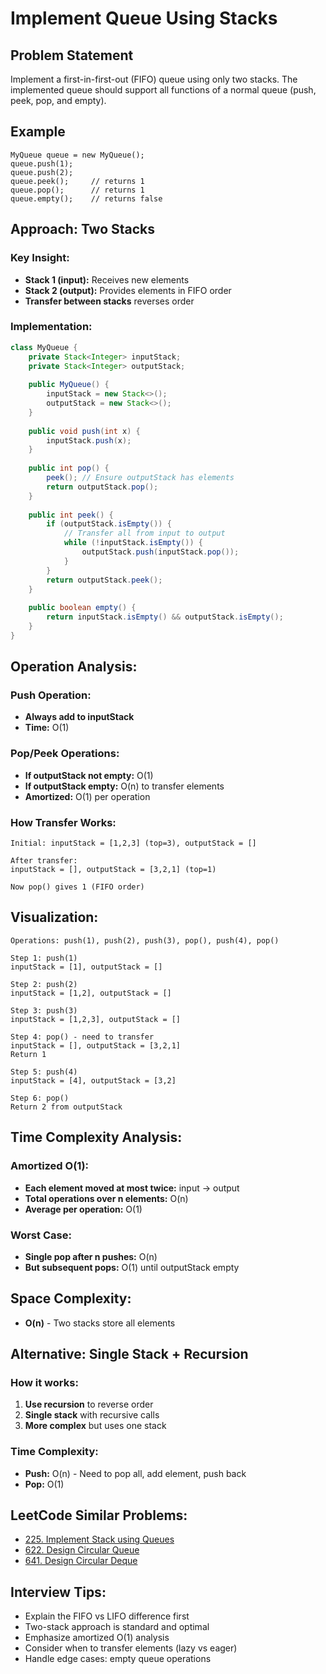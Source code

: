 # Implement Queue Using Stacks

## Problem Statement
Implement a first-in-first-out (FIFO) queue using only two stacks. The implemented queue should support all functions of a normal queue (push, peek, pop, and empty).

## Example
```
MyQueue queue = new MyQueue();
queue.push(1);
queue.push(2);
queue.peek();     // returns 1
queue.pop();      // returns 1
queue.empty();    // returns false
```

## Approach: Two Stacks

### Key Insight:
- **Stack 1 (input):** Receives new elements
- **Stack 2 (output):** Provides elements in FIFO order
- **Transfer between stacks** reverses order

### Implementation:
```java
class MyQueue {
    private Stack<Integer> inputStack;
    private Stack<Integer> outputStack;
    
    public MyQueue() {
        inputStack = new Stack<>();
        outputStack = new Stack<>();
    }
    
    public void push(int x) {
        inputStack.push(x);
    }
    
    public int pop() {
        peek(); // Ensure outputStack has elements
        return outputStack.pop();
    }
    
    public int peek() {
        if (outputStack.isEmpty()) {
            // Transfer all from input to output
            while (!inputStack.isEmpty()) {
                outputStack.push(inputStack.pop());
            }
        }
        return outputStack.peek();
    }
    
    public boolean empty() {
        return inputStack.isEmpty() && outputStack.isEmpty();
    }
}
```

## Operation Analysis:

### Push Operation:
- **Always add to inputStack**
- **Time:** O(1)

### Pop/Peek Operations:
- **If outputStack not empty:** O(1)
- **If outputStack empty:** O(n) to transfer elements
- **Amortized:** O(1) per operation

### How Transfer Works:
```
Initial: inputStack = [1,2,3] (top=3), outputStack = []

After transfer:
inputStack = [], outputStack = [3,2,1] (top=1)

Now pop() gives 1 (FIFO order)
```

## Visualization:
```
Operations: push(1), push(2), push(3), pop(), push(4), pop()

Step 1: push(1)
inputStack = [1], outputStack = []

Step 2: push(2)  
inputStack = [1,2], outputStack = []

Step 3: push(3)
inputStack = [1,2,3], outputStack = []

Step 4: pop() - need to transfer
inputStack = [], outputStack = [3,2,1]
Return 1

Step 5: push(4)
inputStack = [4], outputStack = [3,2]

Step 6: pop()
Return 2 from outputStack
```

## Time Complexity Analysis:

### Amortized O(1):
- **Each element moved at most twice:** input → output
- **Total operations over n elements:** O(n)
- **Average per operation:** O(1)

### Worst Case:
- **Single pop after n pushes:** O(n)
- **But subsequent pops:** O(1) until outputStack empty

## Space Complexity:
- **O(n)** - Two stacks store all elements

## Alternative: Single Stack + Recursion

### How it works:
1. **Use recursion** to reverse order
2. **Single stack** with recursive calls
3. **More complex** but uses one stack

### Time Complexity:
- **Push:** O(n) - Need to pop all, add element, push back
- **Pop:** O(1)

## LeetCode Similar Problems:
- [225. Implement Stack using Queues](https://leetcode.com/problems/implement-stack-using-queues/)
- [622. Design Circular Queue](https://leetcode.com/problems/design-circular-queue/)
- [641. Design Circular Deque](https://leetcode.com/problems/design-circular-deque/)

## Interview Tips:
- Explain the FIFO vs LIFO difference first
- Two-stack approach is standard and optimal
- Emphasize amortized O(1) analysis
- Consider when to transfer elements (lazy vs eager)
- Handle edge cases: empty queue operations 
